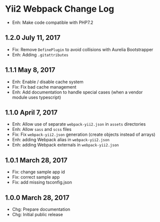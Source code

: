 Yii2 Webpack Change Log
=======================


 * Enh: Make code compatible with PHP7.2

1.2.0 July 11, 2017
-------------------

 * Fix: Remove `DefinePlugin` to avoid collisions with Aurelia Bootstrapper
 * Enh: Adding `.gitattributes`

1.1.1 May 8, 2017
-----------------

 * Enh: Enable / disable cache system
 * Fix: Fix bad cache management
 * Enh: Add documentation to handle special cases (when a vendor module uses typescript)

1.1.0 April 7, 2017
-------------------

 * Enh: Allow use of separate `webpack-yii2.json` in `assets` directories
 * Enh: Allow `sass` and `scss` files
 * Fix: Fix `webpack-yii2.json` generation (create objects instead of arrays)
 * Enh: adding Webpack alias in `webpack-yii2.json`
 * Enh: adding Webpack externals in `webpack-yii2.json`

1.0.1 March 28, 2017
--------------------

 * Fix: change sample app id
 * Fix: correct sample app
 * Fix: add missing tsconfig.json

1.0.0 March 28, 2017
-------------------- 

 * Chg: Prepare documentation
 * Chg: Initial public release
